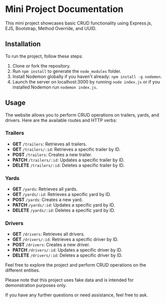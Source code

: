 # Mini Project Documentation

This mini project showcases basic CRUD functionality using Express.js, EJS, Bootstrap, Method Override, and UUID.

## Installation

To run the project, follow these steps:

1. Clone or fork the repository.
2. Run `npm install` to generate the `node_modules` folder.
3. Install Nodemon globally if you haven't already: `npm install -g nodemon`.
4. Launch the server on localhost:3000 by running `node index.js` or if you installed Nodemon run `nodemon index.js`.

## Usage

The website allows you to perform CRUD operations on trailers, yards, and drivers. Here are the available routes and HTTP verbs:

### Trailers
- **GET** `/trailers`: Retrieves all trailers.
- **GET** `/trailers/:id`: Retrieves a specific trailer by ID.
- **POST** `/trailers`: Creates a new trailer.
- **PATCH** `/trailers/:id`: Updates a specific trailer by ID.
- **DELETE** `/trailers/:id`: Deletes a specific trailer by ID.

### Yards
- **GET** `/yards`: Retrieves all yards.
- **GET** `/yards/:id`: Retrieves a specific yard by ID.
- **POST** `/yards`: Creates a new yard.
- **PATCH** `/yards/:id`: Updates a specific yard by ID.
- **DELETE** `/yards/:id`: Deletes a specific yard by ID.

### Drivers
- **GET** `/drivers`: Retrieves all drivers.
- **GET** `/drivers/:id`: Retrieves a specific driver by ID.
- **POST** `/drivers`: Creates a new driver.
- **PATCH** `/drivers/:id`: Updates a specific driver by ID.
- **DELETE** `/drivers/:id`: Deletes a specific driver by ID.

Feel free to explore the project and perform CRUD operations on the different entities.

Please note that this project uses fake data and is intended for demonstration purposes only.

If you have any further questions or need assistance, feel free to ask.